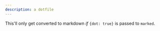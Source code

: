 ```yaml
---
description: a dotfile
---
```

This'll only get converted to markdown *if* `{dot: true}` is passed to `marked`.
